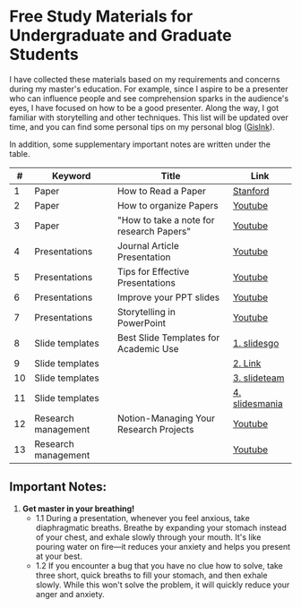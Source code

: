# Free Study Materials for Undergraduate and Graduate Students

I have collected these materials based on my requirements and concerns during my master's education. For example, since I aspire to be a presenter who can influence people and see comprehension sparks in the audience's eyes, I have focused on how to be a good presenter. Along the way, I got familiar with storytelling and other techniques. This list will be updated over time, and you can find some personal tips on my personal blog ([GisInk](https://gisink.com)).

In addition, some supplementary important notes are written under the table.

|   #  | Keyword             | Title                                     | Link                                        |
|------|---------------------|-------------------------------------------|---------------------------------------------|
|   1  | Paper               | How to Read a Paper                       | [Stanford](https://web.stanford.edu/class/ee384m/Handouts/HowtoReadPaper.pdf) |
|   2  | Paper               | How to organize Papers                    | [Youtube](https://www.youtube.com/watch?v=L0GNdm5xAFs) |
|   3  | Paper               | "How to take a note for research Papers"  | [Youtube](https://www.youtube.com/watch?v=X5BH-eABuZ0) |
|   4  | Presentations       | Journal Article Presentation              | [Youtube](https://www.youtube.com/watch?v=xOZvIRjAMs8) |
|   5  | Presentations       | Tips for Effective Presentations          | [Youtube](https://www.youtube.com/watch?v=pNIO5KkIq7Y) |
|   6  | Presentations       | Improve your PPT slides                   | [Youtube](https://example.com/presentation-tips) |
|   7  | Presentations       | Storytelling in PowerPoint                | [Youtube](https://www.youtube.com/watch?v=CY1Y367KEko) |
|   8  | Slide templates     | Best Slide Templates for Academic Use     | [1. slidesgo](https://slidesgo.com/themes) |
|   9  | Slide templates     |                                           | [2. Link](https://www.free-powerpoint-templates-design.com) |
|   10 | Slide templates     |                                           | [3. slideteam](https://www.slideteam.net/digital-marketing-and-social-media-pitch-deck-ppt-template.html) |
|   11 | Slide templates     |                                           | [4. slidesmania](https://slidesmania.com) |
|   12 | Research management | Notion-Managing Your Research Projects    | [Youtube](https://www.youtube.com/watch?v=0O3_hiKJ4ew) |
|   13 | Research management |                                           | [Youtube](https://www.youtube.com/watch?v=0O3_hiKJ4ew) |



## Important Notes:

1. **Get master in your breathing!**
   - 1.1 During a presentation, whenever you feel anxious, take diaphragmatic breaths. Breathe by expanding your stomach instead of your chest, and exhale slowly through your mouth. It's like pouring water on fire—it reduces your anxiety and helps you present at your best.
   - 1.2 If you encounter a bug that you have no clue how to solve, take three short, quick breaths to fill your stomach, and then exhale slowly. While this won't solve the problem, it will quickly reduce your anger and anxiety.

